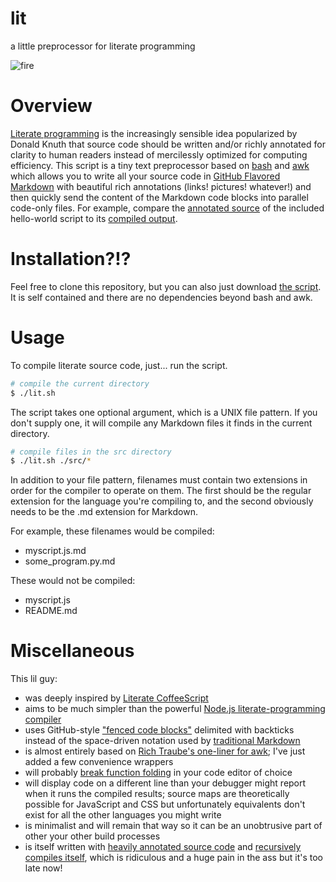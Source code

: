 # lit

a little preprocessor for literate programming

![fire](https://cloud.githubusercontent.com/assets/3488572/10808206/272feea0-7dbf-11e5-8d49-f6134a900530.png)

# Overview #

[Literate programming](https://en.wikipedia.org/wiki/Literate_programming) is the increasingly sensible idea popularized by Donald Knuth that source code should be written and/or richly annotated for clarity to human readers instead of mercilessly optimized for computing efficiency. This script is a tiny text preprocessor based on [bash](https://www.gnu.org/software/bash/) and [awk](https://en.wikipedia.org/wiki/AWK) which allows you to write all your source code in [GitHub Flavored Markdown](https://help.github.com/articles/github-flavored-markdown/) with beautiful rich annotations (links! pictures! whatever!) and then quickly send the content of the Markdown code blocks into parallel code-only files. For example, compare the [annotated source](hello-world.js.md) of the included hello-world script to its [compiled output](hello-world.js).

# Installation?!? #

Feel free to clone this repository, but you can also just download [the script](lit.sh). It is self contained and there are no dependencies beyond bash and awk.

# Usage #

To compile literate source code, just... run the script.

```bash
# compile the current directory
$ ./lit.sh
```

The script takes one optional argument, which is a UNIX file pattern. If you don't supply one, it will compile any Markdown files it finds in the current directory.

```bash
# compile files in the src directory
$ ./lit.sh ./src/*
```

In addition to your file pattern, filenames must contain two extensions in order for the compiler to operate on them. The first should be the regular extension for the language you're compiling to, and the second obviously needs to be the .md extension for Markdown.

For example, these filenames would be compiled:

- myscript.js.md
- some_program.py.md

These would not be compiled:

- myscript.js
- README.md

# Miscellaneous #

This lil guy:

- was deeply inspired by [Literate CoffeeScript](http://coffeescript.org/#literate)
- aims to be much simpler than the powerful [Node.js literate-programming compiler](https://github.com/jostylr/literate-programming)
- uses GitHub-style ["fenced code blocks"](https://help.github.com/articles/github-flavored-markdown/#fenced-code-blocks) delimited with backticks instead of the space-driven notation used by [traditional Markdown](https://daringfireball.net/projects/markdown/)
- is almost entirely based on [Rich Traube's one-liner for awk](https://gist.github.com/trauber/4955706); I've just added a few convenience wrappers
- will probably [break function folding](https://github.com/atom/atom/issues/8879) in your code editor of choice
- will display code on a different line than your debugger might report when it runs the compiled results; source maps are theoretically possible for JavaScript and CSS but unfortunately equivalents don't exist for all the other languages you might write
- is minimalist and will remain that way so it can be an unobtrusive part of other your other build processes
- is itself written with [heavily annotated source code](https://github.com/vijithassar/lit/blob/master/lit.sh.md) and [recursively compiles itself](https://github.com/vijithassar/lit/commit/1bf289c056a156fca7da281ed6237578cd68534d), which is ridiculous and a huge pain in the ass but it's too late now!
